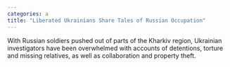 ```yaml
---
categories: a
title: "Liberated Ukrainians Share Tales of Russian Occupation"
---
```

With Russian soldiers pushed out of parts of the Kharkiv region, Ukrainian investigators have been overwhelmed with accounts of detentions, torture and missing relatives, as well as collaboration and property theft.